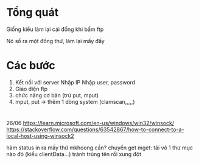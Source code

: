 ﻿# Tổng quát
Giống kiểu làm lại cái đống khi bấm ftp <ip>

Nó sổ ra một đống thứ, làm lại mấy đấy




# Các bước
1. Kết nối với server
	Nhập IP
	Nhập user, password
1. Giao diện ftp
1. chức năng cơ bản (trừ put, mput)
1. mput, put -> thêm 1 dòng system (clamscan,,,,,)


#

26/06
https://learn.microsoft.com/en-us/windows/win32/winsock/
https://stackoverflow.com/questions/63542867/how-to-connect-to-a-local-host-using-winsock2



hàm status in ra mấy thứ mkhoong cần?
chuyển get mget: tải vô 1 thư mục nào đó (kiểu clientData...) tránh trùng tên rồi xung đột